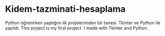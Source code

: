 # Kidem-tazminati-hesaplama

Python öğrenirken yaptığım ilk projelerimden bir tanesi. Tkinter ve Python ile yapıldı.
This project is my first project. I made with Tkinter and Python.
